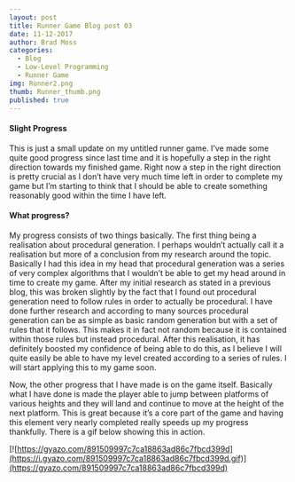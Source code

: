 ```yaml
---
layout: post
title: Runner Game Blog post 03
date: 11-12-2017
author: Brad Moss
categories:
  - Blog
  - Low-Level Programming
  - Runner Game
img: Runner2.png
thumb: Runner_thumb.png
published: true
---
```

#### Slight Progress

This is just a small update on my untitled runner game. I’ve made some quite good progress since last time and it is hopefully a step in the right direction towards my finished game. Right now a step in the right direction is pretty crucial as I don’t have very much time left in order to complete my game but I’m starting to think that I should be able to create something reasonably good within the time I have left.

<!--more-->

#### What progress?

My progress consists of two things basically. The first thing being a realisation about procedural generation. I perhaps wouldn’t actually call it a realisation but more of a conclusion from my research around the topic. Basically I had this idea in my head that procedural generation was a series of very complex algorithms that I wouldn’t be able to get my head around in time to create my game. After my initial research as stated in a previous blog, this was broken slightly by the fact that I found out procedural generation need to follow rules in order to actually be procedural. I have done further research and according to many sources procedural generation can be as simple as basic random generation but with a set of rules that it follows. This makes it in fact not random because it is contained within those rules but instead procedural. After this realisation, it has definitely boosted my confidence of being able to do this, as I believe I will quite easily be able to have my level created according to a series of rules. I will start applying this to my game soon.

Now, the other progress that I have made is on the game itself. Basically what I have done is made the player able to jump between platforms of various heights and they will land and continue to move at the height of the next platform. This is great because it’s a core part of the game and having this element very nearly completed really speeds up my progress thankfully. There is a gif below showing this in action.

[![https://gyazo.com/891509997c7ca18863ad86c7fbcd399d](https://i.gyazo.com/891509997c7ca18863ad86c7fbcd399d.gif)](https://gyazo.com/891509997c7ca18863ad86c7fbcd399d)
